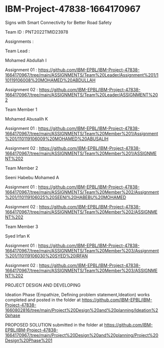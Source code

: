 # IBM-Project-47838-1664170967
Signs with Smart Connectivity for Better Road Safety

Team ID : PNT2022TMID23978

Assignments :

Team Lead :

Mohamed Abdullah I

Assignment 01 :   https://github.com/IBM-EPBL/IBM-Project-47838-1664170967/tree/main/ASSIGNMENTS/Team%20Leader/Assignment%201/110119106008%20MOHAMED%20ABDULLAH

Assignment 02 :   https://github.com/IBM-EPBL/IBM-Project-47838-1664170967/tree/main/ASSIGNMENTS/Team%20Leader/ASSIGNMENT%202

Team Member 1

Mohamed Abusalih K

Assignment 01 :   https://github.com/IBM-EPBL/IBM-Project-47838-1664170967/tree/main/ASSIGNMENTS/Team%20Member%201/Assignment%201/110119106009%20MOHAMED%20ABUSALIH

Assignment 02 :   https://github.com/IBM-EPBL/IBM-Project-47838-1664170967/tree/main/ASSIGNMENTS/Team%20Member%201/ASSIGNMENT%202

Team Member 2

Seeni Habebu Mohamed A

Assignment 01 :   https://github.com/IBM-EPBL/IBM-Project-47838-1664170967/tree/main/ASSIGNMENTS/Team%20Member%202/Assignment%201/110119106025%20SEENI%20HABEBU%20MOHAMED

Assignment 02 :   https://github.com/IBM-EPBL/IBM-Project-47838-1664170967/tree/main/ASSIGNMENTS/Team%20Member%202/ASSIGNMENT%202

Team Member 3

Syed Irfan K

Assignment 01 :  https://github.com/IBM-EPBL/IBM-Project-47838-1664170967/tree/main/ASSIGNMENTS/Team%20Member%203/Assignment%201/110119106030%20SYED%20IRFAN 

Assignment 02 :  https://github.com/IBM-EPBL/IBM-Project-47838-1664170967/tree/main/ASSIGNMENTS/Team%20Member%203/ASSIGNMENT%202

PROJECT DESIGN AND DEVELOPING

   Ideation Phase (Empathize, Defining problem statement,Ideation) works completed and posted in the folder at 
          https://github.com/IBM-EPBL/IBM-Project-47838-1660802816/tree/main/Project%20Design%20and%20planning/Ideation%20phase

   PROPOSED SOLUTION submitted in the folder at 
          https://github.com/IBM-EPBL/IBM-Project-47838-1664170967/tree/main/Project%20Design%20and%20planning/Project%20Design%20Phase%201
